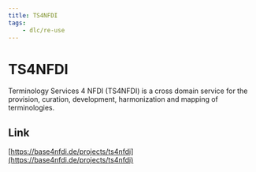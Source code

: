 ```yaml
---
title: TS4NFDI
tags:
    - dlc/re-use
---
```

# TS4NFDI
Terminology Services 4 NFDI (TS4NFDI) is a cross domain service for the provision, curation, development, harmonization and mapping of terminologies.

## Link
[https://base4nfdi.de/projects/ts4nfdi](https://base4nfdi.de/projects/ts4nfdi)